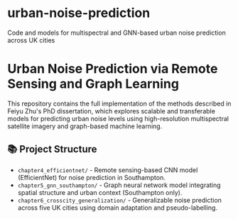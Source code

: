 # urban-noise-prediction
Code and models for multispectral and GNN-based urban noise prediction across UK cities



# Urban Noise Prediction via Remote Sensing and Graph Learning

This repository contains the full implementation of the methods described in Feiyu Zhu's PhD dissertation, which explores scalable and transferable models for predicting urban noise levels using high-resolution multispectral satellite imagery and graph-based machine learning.

## 📚 Project Structure

- `chapter4_efficientnet/` - Remote sensing-based CNN model (EfficientNet) for noise prediction in Southampton.
- `chapter5_gnn_southampton/` - Graph neural network model integrating spatial structure and urban context (Southampton only).
- `chapter6_crosscity_generalization/` - Generalizable noise prediction across five UK cities using domain adaptation and pseudo-labelling.

